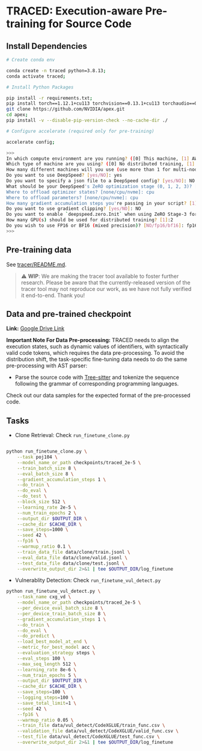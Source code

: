 # TRACED: Execution-aware Pre-training for Source Code

## Install Dependencies

```sh
# Create conda env

conda create -n traced python=3.8.13;
conda activate traced;

# Install Python Packages

pip install -r requirements.txt;
pip install torch==1.12.1+cu113 torchvision==0.13.1+cu113 torchaudio==0.12.1 --extra-index-url https://download.pytorch.org/whl/cu113
git clone https://github.com/NVIDIA/apex.git
cd apex;
pip install -v --disable-pip-version-check --no-cache-dir ./

# Configure accelerate (required only for pre-training)

accelerate config;

>>>
In which compute environment are you running? ([0] This machine, [1] AWS (Amazon SageMaker)): 0
Which type of machine are you using? ([0] No distributed training, [1] multi-CPU, [2] multi-GPU, [3] TPU [4] MPS): 2
How many different machines will you use (use more than 1 for multi-node training)? [1]: 1
Do you want to use DeepSpeed? [yes/NO]: yes
Do you want to specify a json file to a DeepSpeed config? [yes/NO]: NO
What should be your DeepSpeed's ZeRO optimization stage (0, 1, 2, 3)? [2]: 2
Where to offload optimizer states? [none/cpu/nvme]: cpu
Where to offload parameters? [none/cpu/nvme]: cpu
How many gradient accumulation steps you're passing in your script? [1]: 64
Do you want to use gradient clipping? [yes/NO]: NO
Do you want to enable `deepspeed.zero.Init` when using ZeRO Stage-3 for constructing massive models? [yes/NO]: NO
How many GPU(s) should be used for distributed training? [1]:2
Do you wish to use FP16 or BF16 (mixed precision)? [NO/fp16/bf16]: fp16
>>>

```

## Pre-training data

See [tracer/README.md](./tracer/README.md).

> :warning: **WIP**: We are making the tracer tool available to foster further research.
> Please be aware that the currently-released version of the tracer tool may not reproduce our work, as we have not fully verified it end-to-end. Thank you!

## Data and pre-trained checkpoint

__Link:__ [Google Drive Link](https://drive.google.com/file/d/13hZj84I5a5R7ODvWJnW4mux9xS3kY9SU/view?usp=sharing)

__Important Note For Data Pre-processing:__ TRACED needs to align the execution states, such as dynamic values of identifiers, with syntactically valid code tokens, which requires the data pre-processing. To avoid the distribution shift, the task-specific fine-tuning data needs to do the same pre-processing with AST parser:
- Parse the source code with [Tree-sitter](https://github.com/tree-sitter/py-tree-sitter) and tokenize the sequence following the grammar of corresponding programming languages. 

Check out our data samples for the expected format of the pre-processed code.

## Tasks

- Clone Retrieval: Check `run_finetune_clone.py`

```sh

python run_finetune_clone.py \
    --task poj104 \
    --model_name_or_path checkpoints/traced_2e-5 \
    --train_batch_size 8 \
    --eval_batch_size 8 \
    --gradient_accumulation_steps 1 \
    --do_train \
    --do_eval \
    --do_test \
    --block_size 512 \
    --learning_rate 2e-5 \
    --num_train_epochs 2 \
    --output_dir $OUTPUT_DIR \
    --cache_dir $CACHE_DIR \
    --save_steps=1000 \
    --seed 42 \
    --fp16 \
    --warmup_ratio 0.1 \
    --train_data_file data/clone/train.jsonl \
    --eval_data_file data/clone/valid.jsonl \
    --test_data_file data/clone/test.jsonl \
    --overwrite_output_dir 2>&1 | tee $OUTPUT_DIR/log_finetune
```

- Vulnerablity Detection: Check `run_finetune_vul_detect.py`

```sh
python run_finetune_vul_detect.py \
	--task_name cxg_vd \
	--model_name_or_path checkpoints/traced_2e-5 \
	--per_device_eval_batch_size 8 \
	--per_device_train_batch_size 8 \
	--gradient_accumulation_steps 1 \
	--do_train \
	--do_eval \
	--do_predict \
	--load_best_model_at_end \
	--metric_for_best_model acc \
	--evaluation_strategy steps \
	--eval_steps 100 \
	--max_seq_length 512 \
	--learning_rate 8e-6 \
	--num_train_epochs 5 \
	--output_dir $OUTPUT_DIR \
	--cache_dir $CACHE_DIR \
	--save_steps=100 \
	--logging_steps=100 \
	--save_total_limit=1 \
	--seed 42 \
	--fp16 \
	--warmup_ratio 0.05 \
	--train_file data/vul_detect/CodeXGLUE/train_func.csv \
	--validation_file data/vul_detect/CodeXGLUE/valid_func.csv \
	--test_file data/vul_detect/CodeXGLUE/test_func.csv \
	--overwrite_output_dir 2>&1 | tee $OUTPUT_DIR/log_finetune

```
